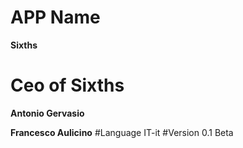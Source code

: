 # APP Name
**Sixths** 
# Ceo of Sixths
**Antonio Gervasio**

**Francesco Aulicino**
#Language
IT-it
#Version
0.1 Beta
